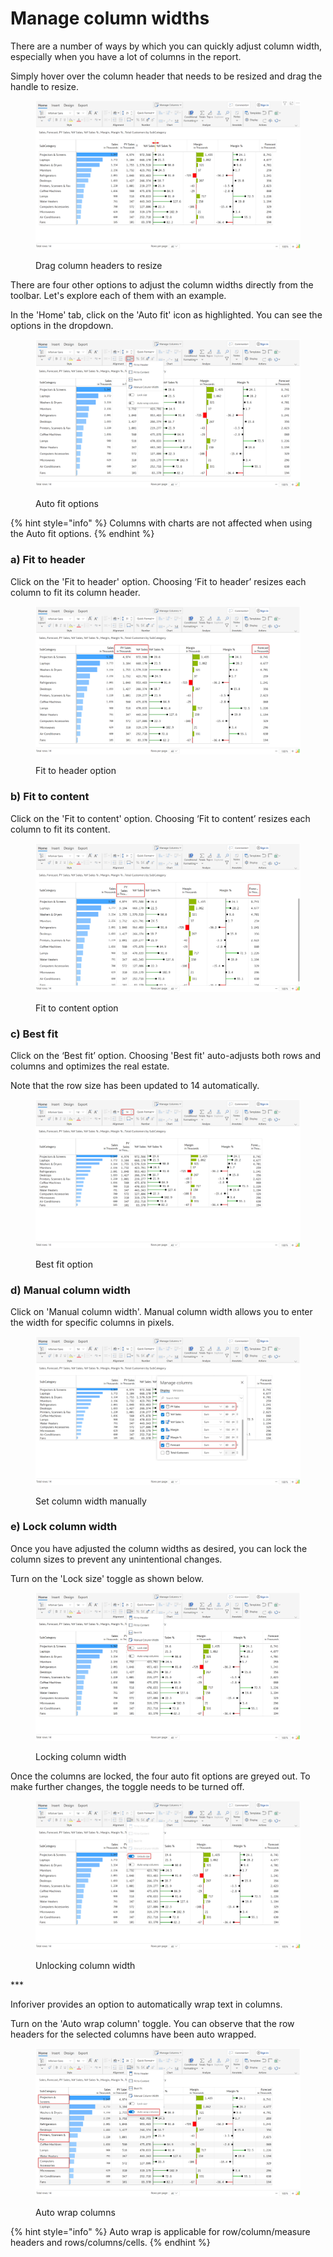 # Manage column widths

There are a number of ways by which you can quickly adjust column width, especially when you have a lot of columns in the report.&#x20;

Simply hover over the column header that needs to be resized and drag the handle to resize.

<figure><img src="../../.gitbook/assets/3.5.5 resize columns.png" alt=""><figcaption><p>Drag column headers to resize</p></figcaption></figure>

There are four other options to adjust the column widths directly from the toolbar. Let's explore each of them with an example.

In the 'Home' tab, click on the 'Auto fit' icon as highlighted. You can see the options in the dropdown.

<figure><img src="../../.gitbook/assets/3.5.1 column width.png" alt=""><figcaption><p>Auto fit options</p></figcaption></figure>

{% hint style="info" %}
Columns with charts are not affected when using the Auto fit options.
{% endhint %}

### a) Fit to header

Click on the 'Fit to header' option. Choosing ‘Fit to header’ resizes each column to fit its column header.&#x20;

<figure><img src="../../.gitbook/assets/3.5.2 fit to header.png" alt=""><figcaption><p>Fit to header option</p></figcaption></figure>

### b) Fit to content

Click on the 'Fit to content' option. Choosing ‘Fit to content’ resizes each column to fit its content.

<figure><img src="../../.gitbook/assets/3.5.3 fit to content.png" alt=""><figcaption><p>Fit to content option</p></figcaption></figure>

### c) Best fit

Click on the ‘Best fit’ option. Choosing 'Best fit' auto-adjusts both rows and columns and optimizes the real estate.&#x20;

Note that the row size has been updated to 14 automatically.&#x20;

<figure><img src="../../.gitbook/assets/3.5.4 best fit.png" alt=""><figcaption><p>Best fit option</p></figcaption></figure>

### d) Manual column width

Click on 'Manual column width'. Manual column width allows you to enter the width for specific columns in pixels.

<figure><img src="../../.gitbook/assets/3.5.6 column width.png" alt=""><figcaption><p>Set column width manually</p></figcaption></figure>

### e) Lock column width

Once you have adjusted the column widths as desired, you can lock the column sizes to prevent any unintentional changes.

Turn on the 'Lock size' toggle as shown below.

<figure><img src="../../.gitbook/assets/3.5.7 column lock.png" alt=""><figcaption><p>Locking column width</p></figcaption></figure>

Once the columns are locked, the four auto fit options are greyed out. To make further changes, the toggle needs to be turned off.

<figure><img src="../../.gitbook/assets/3.5.8 column unlock.png" alt=""><figcaption><p>Unlocking column width</p></figcaption></figure>

\*\*\*

Inforiver provides an option to automatically wrap text in columns.

Turn on the 'Auto wrap column' toggle. You can observe that the row headers for the selected columns have been auto wrapped.

<figure><img src="../../.gitbook/assets/3.5.9 autowrap columns (1).png" alt=""><figcaption><p>Auto wrap columns</p></figcaption></figure>

{% hint style="info" %}
Auto wrap is applicable for row/column/measure headers and rows/columns/cells.
{% endhint %}
